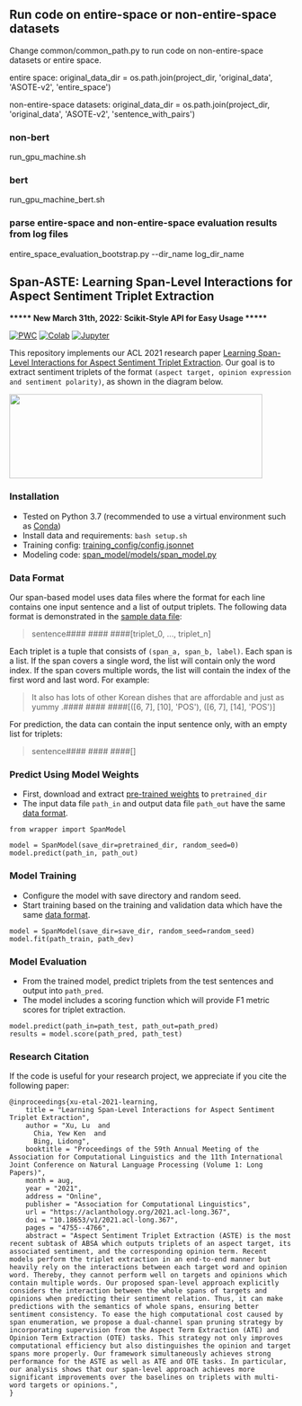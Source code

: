 ## Run code on entire-space or non-entire-space datasets 
Change common/common_path.py to run code on non-entire-space datasets or entire space.

entire space:
original_data_dir = os.path.join(project_dir, 'original_data', 'ASOTE-v2', 'entire_space')

non-entire-space datasets:
original_data_dir = os.path.join(project_dir, 'original_data', 'ASOTE-v2', 'sentence_with_pairs')

### non-bert
run_gpu_machine.sh

### bert
run_gpu_machine_bert.sh

### parse entire-space and non-entire-space evaluation results from log files
entire_space_evaluation_bootstrap.py --dir_name log_dir_name


## Span-ASTE: Learning Span-Level Interactions for Aspect Sentiment Triplet Extraction

**\*\*\*\*\* New March 31th, 2022: Scikit-Style API for Easy Usage \*\*\*\*\***

[![PWC](https://img.shields.io/badge/PapersWithCode-Benchmark-%232cafb1)](https://paperswithcode.com/sota/aspect-sentiment-triplet-extraction-on-aste)
[![Colab](https://img.shields.io/badge/Colab-Code%20Demo-%23fe9f00)](https://colab.research.google.com/drive/1F9zW_nVkwfwIVXTOA_juFDrlPz5TLjpK?usp=sharing)
[![Jupyter](https://img.shields.io/badge/Jupyter-Notebook%20Demo-important)](https://github.com/chiayewken/Span-ASTE/blob/main/demo.ipynb)

This repository implements our ACL 2021 research paper [Learning Span-Level Interactions for Aspect Sentiment Triplet Extraction](https://aclanthology.org/2021.acl-long.367/). 
Our goal is to extract sentiment triplets of the format `(aspect target, opinion expression and sentiment polarity)`, as shown in the diagram below. 

<img src="https://github.com/chiayewken/Span-ASTE/blob/13a851b166998210a7cd2def5fa4aff20819b54d/assets/task_image.png" width="450" height="150">

### Installation

- Tested on Python 3.7 (recommended to use a virtual environment such as [Conda](https://docs.conda.io/en/latest/miniconda.html))
- Install data and requirements: `bash setup.sh`
- Training config: [training_config/config.jsonnet](training_config/config.jsonnet)
- Modeling code: [span_model/models/span_model.py](span_model/models/span_model.py)

### Data Format

Our span-based model uses data files where the format for each line contains one input sentence and a list of output triplets.
The following data format is demonstrated in the [sample data file](sample_data.txt):

> sentence#### #### ####[triplet_0, ..., triplet_n]

Each triplet is a tuple that consists of `(span_a, span_b, label)`. Each span is a list. If the span covers a single word, the list will contain only the word index. If the span covers multiple words, the list will contain the index of the first word and last word. For example:

> It also has lots of other Korean dishes that are affordable and just as yummy .#### #### ####[([6, 7], [10], 'POS'), ([6, 7], [14], 'POS')]

For prediction, the data can contain the input sentence only, with an empty list for triplets:

> sentence#### #### ####[]

### Predict Using Model Weights

- First, download and extract [pre-trained weights](https://github.com/chiayewken/Span-ASTE/releases) to `pretrained_dir`
- The input data file `path_in` and output data file `path_out` have the same [data format](#data-format).

```
from wrapper import SpanModel

model = SpanModel(save_dir=pretrained_dir, random_seed=0)
model.predict(path_in, path_out)
```

### Model Training

- Configure the model with save directory and random seed.
- Start training based on the training and validation data which have the same [data format](#data-format).

```
model = SpanModel(save_dir=save_dir, random_seed=random_seed)
model.fit(path_train, path_dev)
```

### Model Evaluation

- From the trained model, predict triplets from the test sentences and output into `path_pred`.
- The model includes a scoring function which will provide F1 metric scores for triplet extraction.

```
model.predict(path_in=path_test, path_out=path_pred)
results = model.score(path_pred, path_test)
```

### Research Citation
If the code is useful for your research project, we appreciate if you cite the following paper:
```
@inproceedings{xu-etal-2021-learning,
    title = "Learning Span-Level Interactions for Aspect Sentiment Triplet Extraction",
    author = "Xu, Lu  and
      Chia, Yew Ken  and
      Bing, Lidong",
    booktitle = "Proceedings of the 59th Annual Meeting of the Association for Computational Linguistics and the 11th International Joint Conference on Natural Language Processing (Volume 1: Long Papers)",
    month = aug,
    year = "2021",
    address = "Online",
    publisher = "Association for Computational Linguistics",
    url = "https://aclanthology.org/2021.acl-long.367",
    doi = "10.18653/v1/2021.acl-long.367",
    pages = "4755--4766",
    abstract = "Aspect Sentiment Triplet Extraction (ASTE) is the most recent subtask of ABSA which outputs triplets of an aspect target, its associated sentiment, and the corresponding opinion term. Recent models perform the triplet extraction in an end-to-end manner but heavily rely on the interactions between each target word and opinion word. Thereby, they cannot perform well on targets and opinions which contain multiple words. Our proposed span-level approach explicitly considers the interaction between the whole spans of targets and opinions when predicting their sentiment relation. Thus, it can make predictions with the semantics of whole spans, ensuring better sentiment consistency. To ease the high computational cost caused by span enumeration, we propose a dual-channel span pruning strategy by incorporating supervision from the Aspect Term Extraction (ATE) and Opinion Term Extraction (OTE) tasks. This strategy not only improves computational efficiency but also distinguishes the opinion and target spans more properly. Our framework simultaneously achieves strong performance for the ASTE as well as ATE and OTE tasks. In particular, our analysis shows that our span-level approach achieves more significant improvements over the baselines on triplets with multi-word targets or opinions.",
}
```
